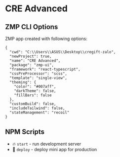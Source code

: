 # CRE Advanced

## ZMP CLI Options

ZMP app created with following options:

```
{
  "cwd": "C:\\Users\\ASUS\\Desktop\\cregift-zalo",
  "newProject": true,
  "name": "CRE Advanced",
  "package": "zmp-ui",
  "framework": "react-typescript",
  "cssPreProcessor": "scss",
  "template": "single-view",
  "theming": {
    "color": "#007aff",
    "darkTheme": false,
    "fillBars": false
  },
  "customBuild": false,
  "includeTailwind": false,
  "stateManagement": "recoil"
}
```

## NPM Scripts

-   🔥 `start` - run development server
-   🙏 `deploy` - deploy mini app for production
